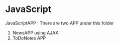 # JavaScript
 JavaScriptAPP : There are two APP under this folder
1. NewsAPP using AJAX
2. ToDoNotes APP
